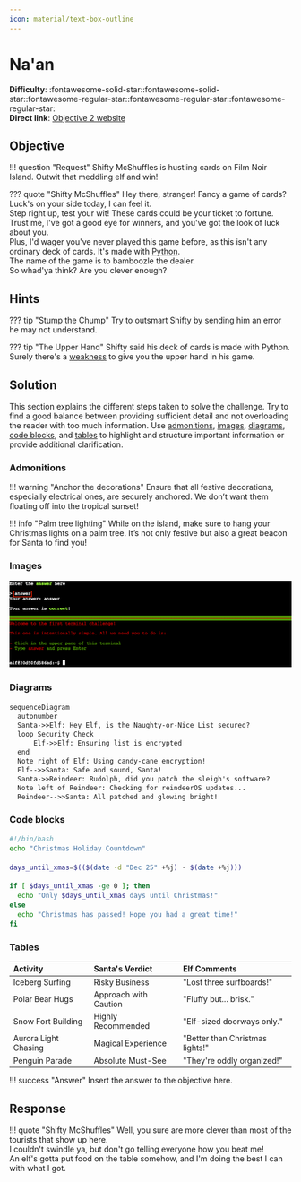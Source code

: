 ```yaml
---
icon: material/text-box-outline
---
```


# Na'an

**Difficulty**: :fontawesome-solid-star::fontawesome-solid-star::fontawesome-regular-star::fontawesome-regular-star::fontawesome-regular-star:<br/>
**Direct link**: [Objective 2 website](https://.../)

## Objective

!!! question "Request"
    Shifty McShuffles is hustling cards on Film Noir Island. Outwit that meddling elf and win!

??? quote "Shifty McShuffles"
    Hey there, stranger! Fancy a game of cards? Luck's on your side today, I can feel it.<br>
    Step right up, test your wit! These cards could be your ticket to fortune.<br>
    Trust me, I've got a good eye for winners, and you've got the look of luck about you.<br>
    Plus, I'd wager you've never played this game before, as this isn't any ordinary deck of cards. It's made with [Python](https://www.tenable.com/blog/python-nan-injection).<br>
    The name of the game is to bamboozle the dealer.<br>
    So whad'ya think? Are you clever enough?

## Hints

??? tip "Stump the Chump"
    Try to outsmart Shifty by sending him an error he may not understand.

??? tip "The Upper Hand"
    Shifty said his deck of cards is made with Python. Surely there's a [weakness](https://www.tenable.com/blog/python-nan-injection) to give you the upper hand in his game.

## Solution

This section explains the different steps taken to solve the challenge. Try to find a good balance between providing sufficient detail and not overloading the reader with too much information. Use [admonitions](https://squidfunk.github.io/mkdocs-material/reference/admonitions/), [images](https://squidfunk.github.io/mkdocs-material/reference/images/), [diagrams](https://squidfunk.github.io/mkdocs-material/reference/diagrams/), [code blocks](https://squidfunk.github.io/mkdocs-material/reference/code-blocks/), and [tables](https://squidfunk.github.io/mkdocs-material/reference/data-tables/) to highlight and structure important information or provide additional clarification.

### Admonitions

!!! warning "Anchor the decorations"
    Ensure that all festive decorations, especially electrical ones, are securely anchored. We don’t want them floating off into the tropical sunset!

!!! info "Palm tree lighting"
    While on the island, make sure to hang your Christmas lights on a palm tree. It’s not only festive but also a great beacon for Santa to find you!

### Images

![Terminal output](../img/objectives/o2/terminal_output_o2.png)

### Diagrams

```mermaid
sequenceDiagram
  autonumber
  Santa->>Elf: Hey Elf, is the Naughty-or-Nice List secured?
  loop Security Check
      Elf->>Elf: Ensuring list is encrypted
  end
  Note right of Elf: Using candy-cane encryption!
  Elf-->>Santa: Safe and sound, Santa!
  Santa->>Reindeer: Rudolph, did you patch the sleigh's software?
  Note left of Reindeer: Checking for reindeerOS updates...
  Reindeer-->>Santa: All patched and glowing bright!
```

### Code blocks

```bash linenums="1" hl_lines="7" title="Countdown script (with line 7 highlighted)"
#!/bin/bash
echo "Christmas Holiday Countdown"

days_until_xmas=$(($(date -d "Dec 25" +%j) - $(date +%j)))

if [ $days_until_xmas -ge 0 ]; then
  echo "Only $days_until_xmas days until Christmas!"
else
  echo "Christmas has passed! Hope you had a great time!"
fi
```

### Tables

| Activity             | Santa's Verdict       | Elf Comments                    |
| :------------------- | :-------------------- | :------------------------------ |
| Iceberg Surfing      | Risky Business        | "Lost three surfboards!"        |
| Polar Bear Hugs      | Approach with Caution | "Fluffy but... brisk."          |
| Snow Fort Building   | Highly Recommended    | "Elf-sized doorways only."      |
| Aurora Light Chasing | Magical Experience    | "Better than Christmas lights!" |
| Penguin Parade       | Absolute Must-See     | "They're oddly organized!"      |

!!! success "Answer"
    Insert the answer to the objective here.

## Response

!!! quote "Shifty McShuffles"
    Well, you sure are more clever than most of the tourists that show up here.<br>I couldn't swindle ya, but don't go telling everyone how you beat me!<br>
    An elf's gotta put food on the table somehow, and I'm doing the best I can with what I got.
